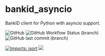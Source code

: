# bankid_asyncio
BankID client for Python with asyncio support.

![GitHub](https://img.shields.io/github/license/Kostiantyn-Salnykov/bankid-asyncio)
![GitHub Workflow Status (branch)](https://img.shields.io/github/workflow/status/Kostiantyn-Salnykov/bankid-asyncio/Python%20package/main)
![GitHub last commit (branch)](https://img.shields.io/github/last-commit/kostiantyn-salnykov/bankid-asyncio/main)

[![Imports: isort](https://img.shields.io/badge/%20imports-isort-%231674b1?style=flat&labelColor=ef8336)](https://pycqa.github.io/isort/)
[![](https://img.shields.io/badge/code%20style-black-000000?style=flat)](https://github.com/psf/black)
